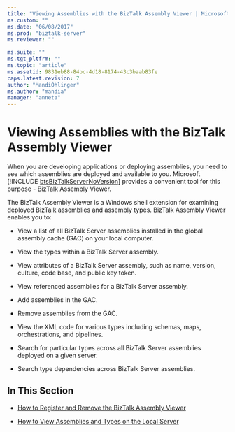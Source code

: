 ```yaml
---
title: "Viewing Assemblies with the BizTalk Assembly Viewer | Microsoft Docs"
ms.custom: ""
ms.date: "06/08/2017"
ms.prod: "biztalk-server"
ms.reviewer: ""

ms.suite: ""
ms.tgt_pltfrm: ""
ms.topic: "article"
ms.assetid: 9831eb88-84bc-4d18-8174-43c3baab83fe
caps.latest.revision: 7
author: "MandiOhlinger"
ms.author: "mandia"
manager: "anneta"
---
```

# Viewing Assemblies with the BizTalk Assembly Viewer
When you are developing applications or deploying assemblies, you need to see which assemblies are deployed and available to you. Microsoft [!INCLUDE [btsBizTalkServerNoVersion](../includes/btsbiztalkservernoversion-md.md)] provides a convenient tool for this purpose - BizTalk Assembly Viewer.  
  
 The BizTalk Assembly Viewer is a Windows shell extension for examining deployed BizTalk assemblies and assembly types. BizTalk Assembly Viewer enables you to:  
  
-   View a list of all BizTalk Server assemblies installed in the global assembly cache (GAC) on your local computer.  
  
-   View the types within a BizTalk Server assembly.  
  
-   View attributes of a BizTalk Server assembly, such as name, version, culture, code base, and public key token.  
  
-   View referenced assemblies for a BizTalk Server assembly.  
  
-   Add assemblies in the GAC.  
  
-   Remove assemblies from the GAC.  
  
-   View the XML code for various types including schemas, maps, orchestrations, and pipelines.  
  
-   Search for particular types across all BizTalk Server assemblies deployed on a given server.  
  
-   Search type dependencies across BizTalk Server assemblies.  
  
## In This Section  
  
-   [How to Register and Remove the BizTalk Assembly Viewer](../core/how-to-register-and-remove-the-biztalk-assembly-viewer.md)  
  
-   [How to View Assemblies and Types on the Local Server](../core/how-to-view-assemblies-and-types-on-the-local-server.md)
